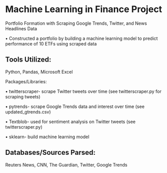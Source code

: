 # Machine Learning in Finance Project
Portfolio Formation with Scraping Google Trends, Twitter, and News Headlines Data 

•	Constructed a portfolio by building a machine learning model to predict performance of 10 ETFs using scraped data

## Tools Utilized:
Python, Pandas, Microsoft Excel

Packages/Libraries:

•	twitterscraper- scrape Twitter tweets over time (see twitterscraper.py for scraping tweets)

•	pytrends- scrape Google Trends data and interest over time (see updated_gtrends.csv)

•	Textblob- used for sentiment analysis on Twitter tweets (see twitterscraper.py)

•	sklearn- build machine learning model

## Databases/Sources Parsed:
Reuters News, CNN, The Guardian, Twitter, Google Trends
